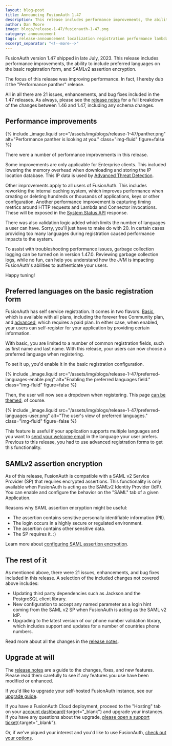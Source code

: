 ```yaml
---
layout: blog-post
title: Announcing FusionAuth 1.47
description: This release includes performance improvements, the ability to include preferred languages on the basic registration form, and SAMLv2 assertion encryption.
author: Dan Moore
image: blogs/release-1-47/fusionauth-1-47.png
category: announcement
tags: release-announcement localization registration performance lambda connector http metrics saml
excerpt_separator: "<!--more-->"
---
```


FusionAuth version 1.47 shipped in late July, 2023. This release includes performance improvements, the ability to include preferred languages on the basic registration form, and SAMLv2 assertion encryption.

<!--more-->

The focus of this release was improving performance. In fact, I hereby dub it the "Performance panther" release.

All in all there are 21 issues, enhancements, and bug fixes included in the 1.47 releases. As always, please see the [release notes](/docs/v1/tech/release-notes#version-1-47-1) for a full breakdown of the changes between 1.46 and 1.47, including any schema changes.

## Performance improvements

{% include _image.liquid src="/assets/img/blogs/release-1-47/panther.png" alt="Performance panther is looking at you." class="img-fluid" figure=false %}

There were a number of performance improvements in this release. 

Some improvements are only applicable for Enterprise clients. This included lowering the memory overhead when downloading and storing the IP location database. This IP data is used by [Advanced Threat Detection](/docs/v1/tech/advanced-threat-detection/).

Other improvements apply to all users of FusionAuth. This includes reworking the internal caching system, which improves performance when creating or deleting hundreds or thousands of applications, keys or other configuration. Another performance improvement is capturing timing metrics around HTTP requests and Lambda and Connector invocations. These will be exposed in the [System Status API](https://fusionauth.io/docs/v1/tech/apis/system#retrieve-system-status) response. 

There was also validation logic added which limits the number of languages a user can have. Sorry, you'll just have to make do with 20. In certain cases providing too many languages during registration caused performance impacts to the system.

To assist with troubleshooting performance issues, garbage collection logging can be turned on in version 1.47.0. Reviewing garbage collection logs, while no fun, can help you understand how the JVM is impacting FusionAuth's abilities to authenticate your users.

Happy tuning!

## Preferred languages on the basic registration form

FusionAuth has self service registration. It comes in two flavors. [Basic](/docs/v1/tech/guides/basic-registration-forms), which is available with all plans, including the forever free Community plan, and [advanced](/docs/v1/tech/guides/advanced-registration-forms), which requires a paid plan. In either case, when enabled, your users can self-register for your application by providing certain information.

With basic, you are limited to a number of common registration fields, such as first name and last name. With this release, your users can now choose a preferred language when registering.

To set it up, you'd enable it in the basic registration configuration.

{% include _image.liquid src="/assets/img/blogs/release-1-47/preferred-languages-enable.png" alt="Enabling the preferred languages field." class="img-fluid" figure=false %}

Then, the user will now see a dropdown when registering. This page [can be themed](/docs/v1/tech/themes/), of course.

{% include _image.liquid src="/assets/img/blogs/release-1-47/preferred-languages-user.png" alt="The user's view of preferred languages." class="img-fluid" figure=false %}

This feature is useful if your application supports multiple languages and you want to [send your welcome email](/docs/v1/tech/email-templates/templates-replacement-variables#setup-password) in the language your user prefers. Previous to this release, you had to use advanced registration forms to get this functionality.

## SAMLv2 assertion encryption

As of this release, FusionAuth is compatible with a SAML v2 Service Provider (SP) that requires encrypted assertions. This functionality is only available when FusionAuth is acting as the SAMLv2 Identity Provider (IdP). You can enable and configure the behavior on the "SAML" tab of a given Application.

Reasons why SAML assertion encryption might be useful:

* The assertion contains sensitive personally identifiable information (PII).
* The login occurs in a highly secure or regulated environment.
* The assertion contains other sensitive data.
* The SP requires it. :)

Learn more about [configuring SAML assertion encryption](/docs/v1/tech/core-concepts/applications#assertion-encryption).

## The rest of it

As mentioned above, there were 21 issues, enhancements, and bug fixes included in this release. A selection of the included changes not covered above includes:

* Updating third party dependencies such as Jackson and the PostgreSQL client library.
* New configuration to accept any named parameter as a login hint coming from the SAML v2 SP when FusionAuth is acting as the SAML v2 IdP. 
* Upgrading to the latest version of our phone number validation library, which includes support and updates for a number of countries phone numbers.

Read more about all the changes in the [release notes](/docs/v1/tech/release-notes#version-1-47-1).

## Upgrade at will

The [release notes](/docs/v1/tech/release-notes#version-1-47-1) are a guide to the changes, fixes, and new features. Please read them carefully to see if any features you use have been modified or enhanced.

If you'd like to upgrade your self-hosted FusionAuth instance, see our [upgrade guide](/docs/v1/tech/admin-guide/upgrade). 

If you have a FusionAuth Cloud deployment, proceed to the "Hosting" tab on your [account dashboard](https://account.fusionauth.io/account/deployment/){:target="_blank"} and upgrade your instances. If you have any questions about the upgrade, [please open a support ticket](https://account.fusionauth.io/account/support/){:target="_blank"}.

Or, if we've piqued your interest and you'd like to use FusionAuth, [check out your options](/pricing).
